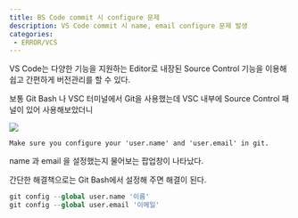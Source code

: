 ```yaml
---
title: BS Code commit 시 configure 문제
description: VS Code commit 시 name, email configure 문제 발생
categories:
 - ERROR/VCS
---
```


VS Code는 다양한 기능을 지원하는 Editor로 내장된 Source Control 기능을 이용해 쉽고 간편하게 버전관리를 할 수 있다.

보통 Git Bash 나 VSC 터미널에서 Git을 사용했는데 VSC 내부에 Source Control 패널이 있어 사용해보았더니

![](https://www.github.com/hellozin/hellozin.github.io/assets/images/post/2019-01-06-vs-code-error-errormsg.png)

`Make sure you configure your 'user.name' and 'user.email' in git.`

name 과 email 을 설정했는지 물어보는 팝업창이 나타났다.

간단한 해결책으로는 Git Bash에서 설정해 주면 해결이 된다.

```python
git config --global user.name '이름'
git config --global user.email '이메일'
```